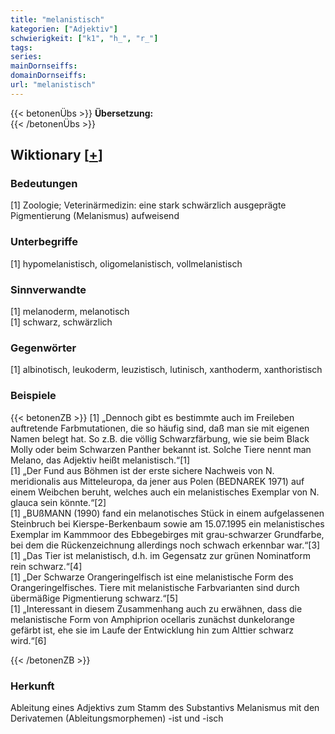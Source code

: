 ```yaml
---
title: "melanistisch"
kategorien: ["Adjektiv"]
schwierigkeit: ["k1", "h_", "r_"]
tags:
series:
mainDornseiffs:
domainDornseiffs:
url: "melanistisch"
---
```


{{< betonenÜbs >}}
**Übersetzung:**  
{{< /betonenÜbs >}}

## Wiktionary [[+](https://de.wiktionary.org/wiki/melanistisch)]

### Bedeutungen
[1] Zoologie; Veterinärmedizin: eine stark schwärzlich ausgeprägte Pigmentierung (Melanismus) aufweisend  

### Unterbegriffe
[1] hypomelanistisch, oligomelanistisch, vollmelanistisch  

### Sinnverwandte
[1] melanoderm, melanotisch  
[1] schwarz, schwärzlich  

### Gegenwörter
[1] albinotisch, leukoderm, leuzistisch, lutinisch, xanthoderm, xanthoristisch  

### Beispiele
{{< betonenZB >}}
[1] „Dennoch gibt es bestimmte auch im Freileben auftretende Farbmutationen, die so häufig sind, daß man sie mit eigenen Namen belegt hat. So z.B. die völlig Schwarzfärbung, wie sie beim Black Molly oder beim Schwarzen Panther bekannt ist. Solche Tiere nennt man Melano, das Adjektiv heißt melanistisch.“[1]  
[1] „Der Fund aus Böhmen ist der erste sichere Nachweis von N. meridionalis aus Mitteleuropa, da jener aus Polen (BEDNAREK 1971) auf einem Weibchen beruht, welches auch ein melanistisches Exemplar von N. glauca sein könnte.“[2]  
[1] „BUßMANN (1990) fand ein melanotisches Stück in einem aufgelassenen Steinbruch bei Kierspe-Berkenbaum sowie am 15.07.1995 ein melanistisches Exemplar im Kammmoor des Ebbegebirges mit grau-schwarzer Grundfarbe, bei dem die Rückenzeichnung allerdings noch schwach erkennbar war.“[3]  
[1] „Das Tier ist melanistisch, d.h. im Gegensatz zur grünen Nominatform rein schwarz.“[4]  
[1] „Der Schwarze Orangeringelfisch ist eine melanistische Form des Orangeringelfisches. Tiere mit melanistische Farbvarianten sind durch übermäßige Pigmentierung schwarz.“[5]  
[1] „Interessant in diesem Zusammenhang auch zu erwähnen, dass die melanistische Form von Amphiprion ocellaris zunächst dunkelorange gefärbt ist, ehe sie im Laufe der Entwicklung hin zum Alttier schwarz wird.“[6]  

{{< /betonenZB >}}
### Herkunft
Ableitung eines Adjektivs zum Stamm des Substantivs Melanismus mit den Derivatemen (Ableitungsmorphemen) -ist und -isch  


